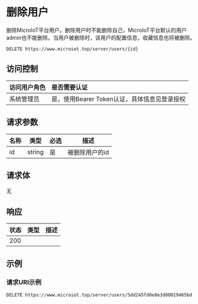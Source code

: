 # 删除用户

删除MicroIoT平台用户。删除用户时不能删除自己，MicroIoT平台默认的用户admin也不能删除。当用户被删除时，该用户的配置信息，收藏信息也将被删除。

``` HTTP
DELETE https://www.microiot.top/server/users/{id}
```
## 访问控制

| 访问用户角色 | 是否需要认证                                 |
| :----------- | :------------------------------------------- |
| 系统管理员   | 是，使用Bearer Token认证，具体信息见登录授权 |

## 请求参数

| 名称 | 类型   | 必选 | 描述           |
| ---- | ------ | ---- | -------------- |
| id   | string | 是   | 被删除用户的id |

## 请求体

无

## 响应

| 状态 | 类型          | 描述           |
| ---- | ------------- | -------------- |
| 200  |  |  |



## 示例

### 请求URI示例

``` HTTP
DELETE https://www.microiot.top/server/users/5dd245fd0e8e3d00019465bd
```


